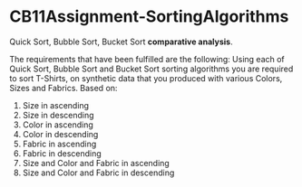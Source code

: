 # CB11Assignment-SortingAlgorithms
Quick Sort, Bubble Sort, Bucket Sort **comparative analysis**.

The requirements that have been fulfilled are the following:
Using each of Quick Sort, Bubble Sort and Bucket Sort sorting algorithms you are required to sort T-Shirts,
on synthetic data that you produced with various Colors, Sizes and Fabrics. 
Based on:
1. Size in ascending 
2. Size in descending 
3. Color in ascending 
4. Color in descending 
5. Fabric in ascending 
6. Fabric in descending 
7. Size and Color and Fabric in ascending 
8. Size and Color and Fabric in descending 
